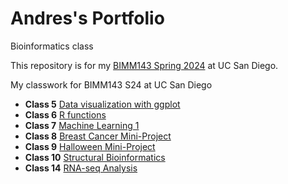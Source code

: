 # Andres's Portfolio
Bioinformatics class

This repository is for my [BIMM143 Spring 2024](https://bioboot.github.io/bimm143_S24/) at UC San Diego.

My classwork for BIMM143 S24 at UC San Diego

- **Class 5** [Data visualization with ggplot](https://github.com/a1vasque/bimm143_github/blob/main/classs05%20copy/class05.md)
- **Class 6** [R functions](https://github.com/a1vasque/bimm143_github/blob/main/class06%20copy/Class06.qmd)
- **Class 7** [Machine Learning 1](https://github.com/a1vasque/bimm143_github/blob/main/class07%20copy/Class07.qmd)
- **Class 8** [Breast Cancer Mini-Project](https://github.com/a1vasque/bimm143_github/blob/main/Class08%20copy/class08.qmd)
- **Class 9** [Halloween Mini-Project](https://github.com/a1vasque/bimm143_github/blob/main/Class09%3A%20Halloween%20Mini-Project%20copy/Class09.qmd)
- **Class 10** [Structural Bioinformatics](https://github.com/a1vasque/bimm143_github/blob/main/Class10%20copy/Class10.qmd)
- **Class 14** [RNA-seq Analysis](https://github.com/a1vasque/bimm143_github/blob/main/Class14%3A%20RNA-seq%20analysis%20mini-project%20copy/Class14.qmd)
